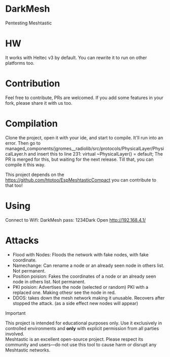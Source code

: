 # DarkMesh
Pentesting Meshtastic

# HW
It works with Heltec v3 by default. You can rewrite it to run on other platforms too.

# Contribution
Feel free to contribute, PRs are welcomed. If you add some features in your fork, please share it with us too.

# Compilation
Clone the project, open it with your ide, and start to compile. It'll run into an error. Then go to managed_components/jgromes__radiolib/src/protocols/PhysicalLayer/PhysicalLayer.h  and insert this to line 231: virtual ~PhysicalLayer() = default;
The PR is merged for this, but waiting for the next release. Till that, you can compile it this way.


This project depends on the https://github.com/htotoo/EspMeshtasticCompact you can contribute to that too!

# Using
Connect to Wifi: DarkMesh pass: 1234Dark
Open http://192.168.4.1/

# Attacks
- Flood with Nodes:  Floods the network with fake nodes, with fake coordinate.
- Namechange: Can rename a node or an already seen node in others list. Not permanent.
- Position poision: Fakes the coordinates of a node or an already seen node in others list. Not permanent.
- PKI poision: Advertises the node (selected or random) PKI with a replaced one. Making othesr see the node in red.
- DDOS: takes down the mesh network making it unusable. Recovers after stopped the attack. (as a side effect new nodes will appear)

> [!IMPORTANT] 
This project is intended for educational purposes only. Use it exclusively in controlled environments and **only** with explicit permission from all parties involved.  
Meshtastic is an excellent open-source project. Please respect its community and users—do not use this tool to cause harm or disrupt any Meshtastic networks.